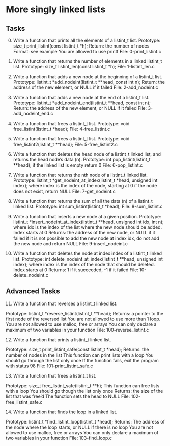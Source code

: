 # More singly linked lists

## Tasks

0. Write a function that prints all the elements of a listint_t list.
  Prototype: size_t print_listint(const listint_t *h);
  Return: the number of nodes
  Format: see example
  You are allowed to use printf
  File: 0-print_listint.c
  
1. Write a function that returns the number of elements in a linked listint_t list.
  Prototype: size_t listint_len(const listint_t *h);
  File: 1-listint_len.c
  
2. Write a function that adds a new node at the beginning of a listint_t list.
  Prototype: listint_t *add_nodeint(listint_t **head, const int n);
  Return: the address of the new element, or NULL if it failed
  File: 2-add_nodeint.c
  
3. Write a function that adds a new node at the end of a listint_t list.
  Prototype: listint_t *add_nodeint_end(listint_t **head, const int n);
  Return: the address of the new element, or NULL if it failed
  File: 3-add_nodeint_end.c
  
4. Write a function that frees a listint_t list.
  Prototype: void free_listint(listint_t *head);
  File: 4-free_listint.c
  
5. Write a function that frees a listint_t list.
  Prototype: void free_listint2(listint_t **head);
  File: 5-free_listint2.c
  
6. Write a function that deletes the head node of a listint_t linked list, and returns the head node’s data (n).
  Prototype: int pop_listint(listint_t **head);
  if the linked list is empty return 0
  File: 6-pop_listint.c
  
7. Write a function that returns the nth node of a listint_t linked list.
  Prototype: listint_t *get_nodeint_at_index(listint_t *head, unsigned int index);
  where index is the index of the node, starting at 0
  if the node does not exist, return NULL
  File: 7-get_nodeint.c
  
8. Write a function that returns the sum of all the data (n) of a listint_t linked list.
  Prototype: int sum_listint(listint_t *head);
  File: 8-sum_listint.c
  
9. Write a function that inserts a new node at a given position.
  Prototype: listint_t *insert_nodeint_at_index(listint_t **head, unsigned int idx, int n);
  where idx is the index of the list where the new node should be added. Index starts at 0
  Returns: the address of the new node, or NULL if it failed
  if it is not possible to add the new node at index idx, do not add the new node and return NULL
  File: 9-insert_nodeint.c
  
10. Write a function that deletes the node at index index of a listint_t linked list.
  Prototype: int delete_nodeint_at_index(listint_t **head, unsigned int index);
  where index is the index of the node that should be deleted. Index starts at 0
  Returns: 1 if it succeeded, -1 if it failed
  File: 10-delete_nodeint.c
  
## Advanced Tasks
11. Write a function that reverses a listint_t linked list.

  Prototype: listint_t *reverse_listint(listint_t **head);
  Returns: a pointer to the first node of the reversed list
  You are not allowed to use more than 1 loop.
  You are not allowed to use malloc, free or arrays
  You can only declare a maximum of two variables in your function
  File: 100-reverse_listint.c

12. Write a function that prints a listint_t linked list.

  Prototype: size_t print_listint_safe(const listint_t *head);
  Returns: the number of nodes in the list
  This function can print lists with a loop
  You should go through the list only once
  If the function fails, exit the program with status 98
  File: 101-print_listint_safe.c

13. Write a function that frees a listint_t list.

  Prototype: size_t free_listint_safe(listint_t **h);
  This function can free lists with a loop
  You should go though the list only once
  Returns: the size of the list that was free’d
  The function sets the head to NULL
  File: 102-free_listint_safe.c

14. Write a function that finds the loop in a linked list.

  Prototype: listint_t *find_listint_loop(listint_t *head);
  Returns: The address of the node where the loop starts, or NULL if there is no loop
  You are not allowed to use malloc, free or arrays
  You can only declare a maximum of two variables in your function
  File: 103-find_loop.c
